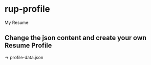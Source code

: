 # rup-profile
My Resume

## Change the json content and create your own Resume Profile
-> profile-data.json
